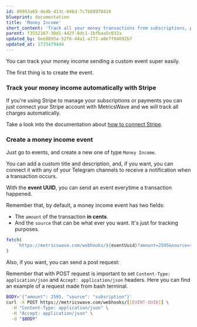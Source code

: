 ```yaml
---
id: 00993a65-de4b-413c-846d-7c7b88970410
blueprint: documentation
title: 'Money Income'
short_content: 'Track all your money transactions from subscriptions, purchases or anything else.'
parent: f3552167-30d1-442f-8dc1-1bfbaa5c032a
updated_by: 6ee8895a-52f6-44a1-a772-a0e7f04692b7
updated_at: 1733479444
---
```

You can track your money income sending a custom event super easily.

The first thing is to create the event.

### Track your money income automatically with Stripe

If you're using Stripe to manage your subscriptions or payments you can just connect your Stripe account with MetricsWave and we  will track all charges automatically.

Take a look into the documentation about [how to connect Stripe](/documentation/services/stripe).

### Create a money income event

Just go to events, and create a new one of type `Money Income`.

You can add a custom title and description, and, if you want, you can connect it with any of your Telegram channels to receive a notification when a transaction occurs.

With the **event UUID**, you can send an event everytime a transaction happened.

Remember that, by default, a money income event has two fields:

- The `amount` of the transaction **in cents**.
- And the `source` that can be what ever you want. It's just for tracking purposes.

```javascript
fetch(
    `https://metricswave.com/webhooks/${eventUuid}?amount=2595&source=subscription`
)
```

Also, if you want, you can send a post request:

Remember that with POST request is important to set `Content-Type: application/json` and `Accept: application/json` headers. Here you
can find an example of a request made from bash terminal.

```bash
BODY='{"amount": 2595, "source": "subsription"}'
curl -X POST https://metricswave.com/webhooks/[[EVENT-UUID]] \
  -H "Content-Type: application/json" \
  -H "Accept: application/json" \
  -d "$BODY"
```